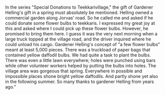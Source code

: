 
In the series "Special Donations to Teekkarivillage," the gift of Gardener Helling's gift in a spring must absolutely be mentioned. Helling owned a commercial garden along Jorvas' road. So he called me and asked if he could donate some flower bulbs to teekkaris. I expressed my great joy at this and asked where I could pick up these flower bulbs. However, he promised to bring them here. I guess it was the very next morning when a large truck topped at the village road, and the driver inquired where he could unload his cargo. Gardener Helling's concept of "a few flower bulbs" meant at least 5,000 pieces. There was a truckload of paper bags that contained yellow daffodil bulbs. We had quite a task to plant the bulbs. There was even a little lawn everywhere; holes were punched using bars while other volunteer workers helped by putting the bulbs into holes. The village area was gorgeous that spring. Everywhere in possible and impossible places shone bright yellow daffodils. And partly shone yet also in the following summer. So many thanks to gardener Helling from years ago."